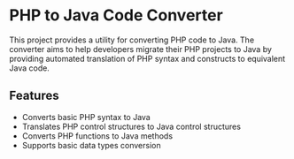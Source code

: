 # PHP to Java Code Converter

This project provides a utility for converting PHP code to Java. The converter aims to help developers migrate their PHP projects to Java by providing automated translation of PHP syntax and constructs to equivalent Java code.

## Features

- Converts basic PHP syntax to Java
- Translates PHP control structures to Java control structures
- Converts PHP functions to Java methods
- Supports basic data types conversion
